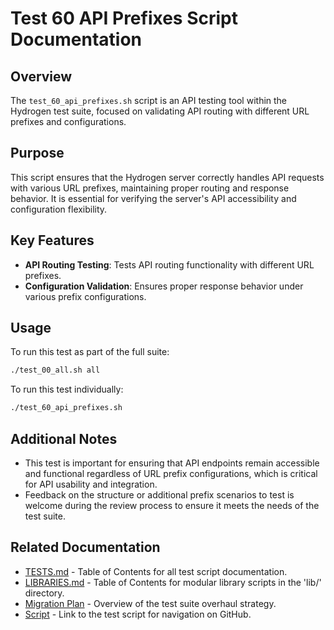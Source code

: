 # Test 60 API Prefixes Script Documentation

## Overview

The `test_60_api_prefixes.sh` script is an API testing tool within the Hydrogen test suite, focused on validating API routing with different URL prefixes and configurations.

## Purpose

This script ensures that the Hydrogen server correctly handles API requests with various URL prefixes, maintaining proper routing and response behavior. It is essential for verifying the server's API accessibility and configuration flexibility.

## Key Features

- **API Routing Testing**: Tests API routing functionality with different URL prefixes.
- **Configuration Validation**: Ensures proper response behavior under various prefix configurations.

## Usage

To run this test as part of the full suite:

```bash
./test_00_all.sh all
```

To run this test individually:

```bash
./test_60_api_prefixes.sh
```

## Additional Notes

- This test is important for ensuring that API endpoints remain accessible and functional regardless of URL prefix configurations, which is critical for API usability and integration.
- Feedback on the structure or additional prefix scenarios to test is welcome during the review process to ensure it meets the needs of the test suite.

## Related Documentation

- [TESTS.md](TESTS.md) - Table of Contents for all test script documentation.
- [LIBRARIES.md](LIBRARIES.md) - Table of Contents for modular library scripts in the 'lib/' directory.
- [Migration Plan](Migration_Plan.md) - Overview of the test suite overhaul strategy.
- [Script](../test_60_api_prefixes.sh) - Link to the test script for navigation on GitHub.
